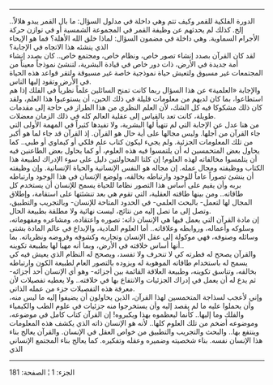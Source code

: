 ------------------------------------------------------------------------

الدورة الفلكية للقمر وكيف تتم وهي داخلة في مدلول السؤال: ما بال القمر
يبدو هلالاً.. إلخ. كذلك لم يحدثهم عن وظيفة القمر في المجموعة الشمسية أو
في توازن حركة الأجرام السماوية. وهي داخلة في مضمون السؤال: لماذا خلق
الله الأهلة؟ فما هو الإيحاء الذي ينشئه هذا الاتجاه في الإجابة؟  
لقد كان القرآن بصدد إنشاء تصور خاص، ونظام خاص، ومجتمع خاص.. كان بصدد
إنشاء أمة جديدة في الأرض، ذات دور خاص في قيادة البشرية، لتنشئ نموذجاً
معيناً من المجتمعات غير مسبوق ولتعيش حياة نموذجية خاصة غير مسبوقة ولتقر
قواعد هذه الحياة في الأرض وتقود إليها الناس.  
والإجابة «العلمية» عن هذا السؤال ربما كانت تمنح السائلين علماً نظرياً في
الفلك إذا هم استطاعوا، بما كان لديهم من معلومات قليلة في ذلك الحين، أن
يستوعبوا هذا العلم، ولقد كان ذلك مشكوكا فيه كل الشك، لأن العلم النظري من
هذا الطراز في حاجة إلى مقدمات طويلة، كانت تعد بالقياس إلى عقلية العالم
كله في ذلك الزمان معضلات.  
من هنا عدل عن الإجابة التي لم تتهيأ لها البشرية، ولا تفيدها كثيراً في
المهمة الأولى التي جاء القرآن من أجلها. وليس مجالها على أية حال هو
القرآن. إذ القرآن قد جاء لما هو أكبر من تلك المعلومات الجزئية. ولم يجيء
ليكون كتاب علم فلكي أو كيماوي أو طبي.. كما يحاول بعض المتحمسين له أن
يلتمسوا فيه هذه العلوم، أو كما يحاول بعض الطاعنين فيه أن يتلمسوا
مخالفاته لهذه العلوم! إن كلتا المحاولتين دليل على سوء الإدراك لطبيعة هذا
الكتاب ووظيفته ومجال عمله. إن مجاله هو النفس الإنسانية والحياة
الإنسانية. وإن وظيفته أن ينشئ تصوراً عاماً للوجود وارتباطه بخالقه، ولوضع
الإنسان في هذا الوجود وارتباطه بربه وأن يقيم على أساس هذا التصور نظاما
للحياة يسمح للإنسان أن يستخدم كل طاقاته.. ومن بينها طاقته العقلية، التي
تقوم هي بعد تنشئتها على استقامة، وإطلاق المجال لها لتعمل- بالبحث العلمي-
في الحدود المتاحة للإنسان- وبالتجريب والتطبيق، وتصل إلى ما تصل إليه من
نتائج، ليست نهائية ولا مطلقة بطبيعة الحال.  
إن مادة القرآن التي يعمل فيها هي الإنسان ذاته: تصوره واعتقاده، ومشاعره
ومفهوماته، وسلوكه وأعماله، وروابطه وعلاقاته.. أما العلوم المادية،
والإبداع في عالم المادة بشتى وسائله وصنوفه، فهي موكولة إلى عقل الإنسان
وتجاربه وكشوفه وفروضه ونظرياته. بما أنها أساس خلافته في الأرض، وبما أنه
مهيأ لها بطبيعة تكوينه..  
والقرآن يصحح له فطرته كي لا تنحرف ولا تفسد، ويصحح له النظام الذي يعيش
فيه كي يسمح له باستخدام طاقاته الموهوبة له ويزوده بالتصور العام لطبيعة
الكون وارتباطه بخالقه، وتناسق تكوينه، وطبيعة العلاقة القائمة بين أجزائه-
وهو أي الإنسان أحد أجزائه- ثم يدع له أن يعمل في إدراك الجزئيات والانتفاع
بها في خلافته.. ولا يعطيه تفصيلات لأن معرفة هذه التفصيلات جزء من عمله
الذاتي.  
وإني لأعجب لسذاجة المتحمسين لهذا القرآن، الذين يحاولون أن يضيفوا إليه ما
ليس منه، وأن يحملوا عليه ما لم يقصد إليه وأن يستخرجوا منه جزئيات في علوم
الطب والكيمياء والفلك وما إليها.. كأنما ليعظموه بهذا ويكبروه! إن القرآن
كتاب كامل في موضوعه، وموضوعه أضخم من تلك العلوم كلها.. لأنه هو الإنسان
ذاته الذي يكشف هذه المعلومات وينتفع بها.. والبحث والتجريب والتطبيق من
خواص العقل في الإنسان. والقرآن يعالج بناء هذا الإنسان نفسه. بناء شخصيته
وضميره وعقله وتفكيره. كما يعالج بناء المجتمع الإنساني الذي

------------------------------------------------------------------------

الجزء: 1 ¦ الصفحة: 181
